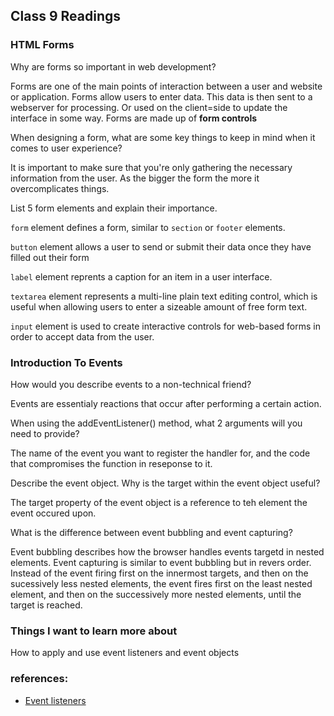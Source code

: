 ## Class 9 Readings

### HTML Forms

Why are forms so important in web development?

Forms are one of the main points of interaction between a user and website or application. Forms allow users to enter data. This data is then sent to a webserver for processing. Or used on the client=side to update the interface in some way. Forms are made up of **form controls**


When designing a form, what are some key things to keep in mind when it comes to user experience?

It is important to make sure that you're only gathering the necessary information from the user. As the bigger the form the more it overcomplicates things.

List 5 form elements and explain their importance.

`form` element defines a form, similar to `section` or `footer` elements. 

`button` element allows a user to send or submit their data once they have filled out their form

`label` element reprents a caption for an item in a user interface.

`textarea` element represents a multi-line plain text editing control, which is useful when allowing users to enter a sizeable amount of free form text. 

`input` element is used to create interactive controls for web-based forms in order to accept data from the user. 


### Introduction To Events

How would you describe events to a non-technical friend?

Events are essentialy reactions that occur after performing a certain action. 

When using the addEventListener() method, what 2 arguments will you need to provide?

The name of the event you want to register the handler for, and the code that compromises the function in reseponse to it.


Describe the event object. Why is the target within the event object useful?

The target property of the event object is a reference to teh element the event occured upon.

What is the difference between event bubbling and event capturing?

Event bubbling describes how the browser handles events targetd in nested elements. Event capturing is similar to event bubbling but in revers order. Instead of the event firing first on the innermost targets, and then on the sucessively less nested elements, the event fires first on the least nested element, and then on the successively more nested elements, until the target is reached.

### Things I want to learn more about 

How to apply and use event listeners and event objects


### references:

* [Event listeners](https://developer.mozilla.org/en-US/docs/Learn/JavaScript/Building_blocks/Events#event_objects)
